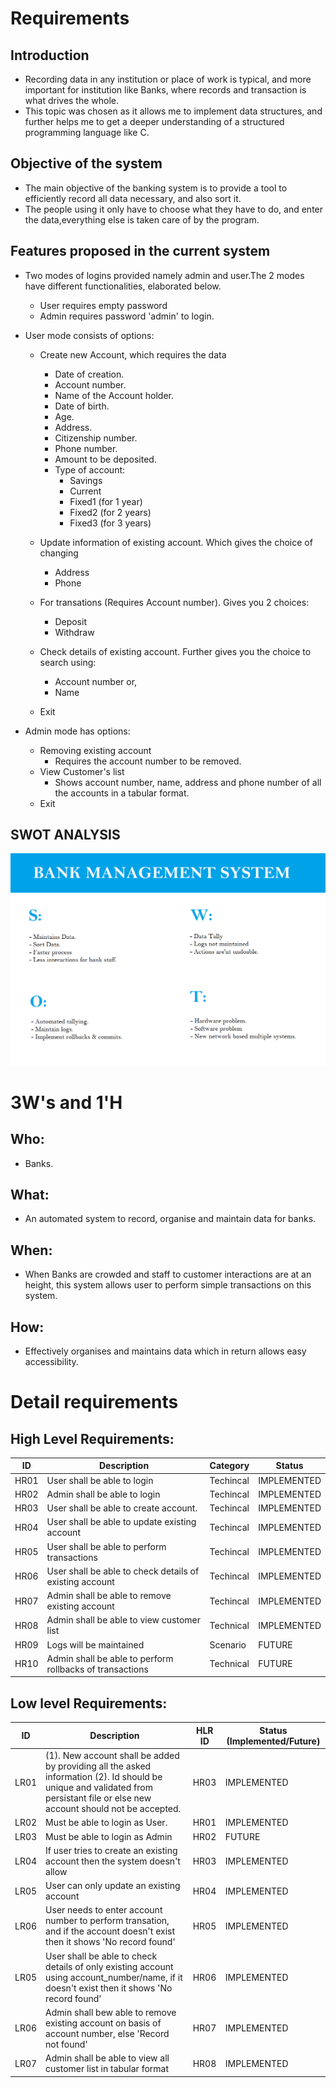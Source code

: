 # Requirements

## Introduction

-   Recording data in any institution or place of work is typical, and more important for institution like Banks, where records and transaction is what drives the whole.
-   This topic was chosen as it allows me to implement data structures, and further helps me to get a deeper understanding of a structured programming language like C.

## Objective of the system

-   The main objective of the banking system is to provide a tool to efficiently record all data necessary, and also sort it.
-   The people using it only have to choose what they have to do, and enter the data,everything else is taken care of by the program.

## Features proposed in the current system

-   Two modes of logins provided namely admin and user.The 2 modes have different functionalities, elaborated below.

    -   User requires empty password
    -   Admin requires password 'admin' to login.

-   User mode consists of options:
    -   Create new Account, which requires the data
  
        -   Date of creation.
        -   Account number.
        -   Name of the Account holder.
        -   Date of birth.
        -   Age.
        -   Address.
        -   Citizenship number.
        -   Phone number.
        -   Amount to be deposited.
        -   Type of account:
            -   Savings
            -   Current
            -   Fixed1 (for 1 year)
            -   Fixed2 (for 2 years)
            -   Fixed3 (for 3 years)
    -   Update information of existing account. Which gives the choice of changing
        -   Address
        -   Phone
    -   For transations (Requires Account number). Gives you 2 choices:
        -   Deposit
        -   Withdraw
    -   Check details of existing account. Further gives you the choice to search using:
        -   Account number or,
        -   Name
    -   Exit
-   Admin mode has options:
    -   Removing existing account
        -   Requires the account number to be removed.
    -   View Customer's list
        -   Shows account number, name, address and phone number of all the accounts in a tabular format.
    -   Exit

## SWOT ANALYSIS

![SWOT Analysis](https://github.com/AdityaGautam05/LTTS-C-MiniProject/blob/main/images/swot.png)

# 3W&#39;s and 1&#39;H

## Who:

-   Banks.

## What:

-   An automated system to record, organise and maintain data for banks.

## When:

-   When Banks are crowded and staff to customer interactions are at an height, this system allows user to perform simple transactions on this system.

## How:

-   Effectively organises and maintains data which in return allows easy accessibility.

# Detail requirements

## High Level Requirements:

| ID   | Description                                              | Category  | Status      |
| ---- | -------------------------------------------------------- | --------- | ----------- |
| HR01 | User shall be able to login                              | Techincal | IMPLEMENTED |
| HR02 | Admin shall be able to login                             | Techincal | IMPLEMENTED |
| HR03 | User shall be able to create account.                    | Techincal | IMPLEMENTED |
| HR04 | User shall be able to update existing account            | Techincal | IMPLEMENTED |
| HR05 | User shall be able to perform transactions               | Techincal | IMPLEMENTED |
| HR06 | User shall be able to check details of existing account  | Techincal | IMPLEMENTED |
| HR07 | Admin shall be able to remove existing account           | Techincal | IMPLEMENTED |
| HR08 | Admin shall be able to view customer list                | Technical | IMPLEMENTED |
| HR09 | Logs will be maintained                                  | Scenario  | FUTURE      |
| HR10 | Admin shall be able to perform rollbacks of transactions | Technical | FUTURE      |

## Low level Requirements:

| ID   | Description                                                                                                                                                                    | HLR ID | Status (Implemented/Future) |
| ---- | ------------------------------------------------------------------------------------------------------------------------------------------------------------------------------ | ------ | --------------------------- |
| LR01 | (1). New account shall be added by providing all the asked information (2). Id should be unique and validated from persistant file or else new account should not be accepted. | HR03   | IMPLEMENTED                 |
| LR02 | Must be able to login as User.                                                                                                                                                 | HR01   | IMPLEMENTED                 |
| LR03 | Must be able to login as Admin                                                                                                                                                 | HR02   | FUTURE                      |
| LR04 | If user tries to create an existing account then the system doesn't allow                                                                                                      | HR03   | IMPLEMENTED                 |
| LR05 | User can only update an existing account                                                                                                                                       | HR04   | IMPLEMENTED                 |
| LR06 | User needs to enter account number to perform transation, and if the account doesn't exist then it shows 'No record found'                                                     | HR05   | IMPLEMENTED                 |
| LR05 | User shall be able to check details of only existing account using account_number/name, if it doesn't exist then it shows 'No record found'                                    | HR06   | IMPLEMENTED                 |
| LR06 | Admin shall bew able to remove existing account on basis of account number, else 'Record not found'                                                                            | HR07   | IMPLEMENTED                 |
| LR07 | Admin shall be able to view all customer list in tabular format                                                                                                                | HR08   | IMPLEMENTED                 |
